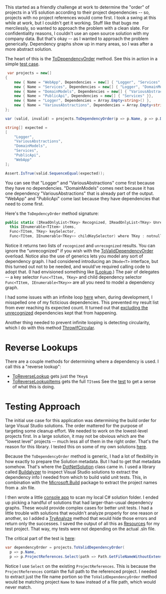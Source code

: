 This started as a friendly challenge at work to determine the "order" of projects in a VS solution according to their project dependencies -- so, projects with no project references would come first. I took a swing at this while at work, but I couldn't get it working. Stuff like that bugs me mercilessly, so wanted to approach the problem with a clean slate. For confidentiality reasons, I couldn't use an open source solution with my company data. But that's okay -- as I wanted to approach the problem generically. Dependency graphs show up in many areas, so I was after a more abstract solution.

The heart of this is the [ToDependencyOrder](https://github.com/adamfoneil/Dependencies/blob/master/Dependency.Abstractions/Extensions.cs#L5) method. See this in action in a simple [test case](https://github.com/adamfoneil/Dependencies/blob/master/Testing/DependencyCases.cs#L9).

```csharp
 var projects = new[]
{
    new { Name = "WebApp", Dependencies = new[] { "Logger", "Services", "DomainModels" }},
    new { Name = "Services", Dependencies = new[] { "Logger", "DomainModels" }},
    new { Name = "DomainModels", Dependencies = new[] { "VariousAbstractions" }},
    new { Name = "PublicApi", Dependencies = new[] { "Services" }},
    new { Name = "Logger", Dependencies = Array.Empty<string>() },
    new { Name = "VariousAbstractions", Dependencies = Array.Empty<string>() }
};

var (valid, invalid) = projects.ToDependencyOrder(p => p.Name, p => p.Dependencies);

string[] expected =
[
    "Logger",
    "VariousAbstractions",
    "DomainModels",
    "Services",
    "PublicApi",
    "WebApp"
];

Assert.IsTrue(valid.SequenceEqual(expected));
```
You can see that "Logger" and "VariousAbstractions" come first because they have no dependencies. "DomainModels" comes next because it has one dependency "VariousAbstractions" that is already part of the output. "WebApp" and "PublicApi" come last because they have dependencies that need to come first.

Here's the `ToDepdencyOrder` method signature:

```csharp
public static (IReadOnlyList<TKey> Recognized, IReadOnlyList<TKey> Unrecognized) ToDependencyOrder<TItem, TKey>(
  this IEnumerable<TItem> items,
  Func<TItem, TKey> keySelector,
  Func<TItem, IEnumerable<TKey>> childKeySelector) where TKey : notnull
```
Notice it returns two lists of `recognized` and `unrecognized` results. You can ignore the "unrecognized" if you wish with the [ToValidDependencyOrder](https://github.com/adamfoneil/Dependencies/blob/master/Dependency.Abstractions/Extensions.cs#L51) overload. Notice also the use of generics lets you model any sort of dependency graph. I had considered introducing an `INode<T>` interface, but this turned out not to be needed, and would've required calling code to adopt that. (I had envisioned something like [ILookup](https://learn.microsoft.com/en-us/dotnet/api/system.linq.ilookup-2?view=net-8.0).) The pair of delegates -- a key selector `Func<TItem, TKey>` and child dependency selector `Func<TItem, IEnumerable<TKey>>` are all you need to model a dependency graph.

I had some issues with an infinite loop [here](https://github.com/adamfoneil/Dependencies/blob/master/Dependency.Abstractions/Extensions.cs#L23) when, during development, I misspelled one of my ficticious dependencies. This prevented my result list from ever reaching its expected count. It turned out that [excluding the unrecognized](https://github.com/adamfoneil/Dependencies/blob/master/Dependency.Abstractions/Extensions.cs#L27) dependencies kept that from happening.

Another thing needed to prevent infinite looping is detecting circularity, which I do with this method [ThrowIfCircular](https://github.com/adamfoneil/Dependencies/blob/master/Dependency.Abstractions/Extensions.cs#L80).

# Reverse Lookups
There are a couple methods for determining where a dependency is used. I call this a "reverse lookup":
- [ToReverseLookup](https://github.com/adamfoneil/Dependencies/blob/master/Dependency.Abstractions/Extensions.cs#L63) gets just the `TKey`s
- [ToReverseLookupItems](https://github.com/adamfoneil/Dependencies/blob/master/Dependency.Abstractions/Extensions.cs#L57) gets the full `TItem`s
See the [test](https://github.com/adamfoneil/Dependencies/blob/master/Testing/DependencyCases.cs#L67) to get a sense of what this is doing.

# Testing Approach
The initial use case for this application was determining the build order for large Visual Studio solutions. The order mattered for the purpose of targeting some cleanup effort. We needed to work on the lowest-level projects first. In a large solution, it may not be obvious which are the "lowest level" projects -- much less all of them in the right order. That's the reason for this library. I tested this on some of my own solutions [here](https://github.com/adamfoneil/Dependencies/blob/master/Testing/VSCases.cs#L16).

Because the `ToDependencyOrder` method is generic, I had a lot of flexbility in how exactly to prepare the Solution metadata. But I had to get that metadata somehow. That's where the [DotNetSolution](https://github.com/adamfoneil/Dependencies/blob/master/DotNet.Dependencies/DotNetSolution.cs) class came in. I used a library called [Buildalyzer](https://buildalyzer.netlify.app/) to inspect Visual Studio solutions to extract the dependency info I needed from which to build valid unit tests. This, in combination with the [Microsoft.Build](https://github.com/adamfoneil/Dependencies/blob/master/DotNet.Dependencies/DotNet.Dependencies.csproj#L11) package to extract the project names from a .sln file.

I then wrote a little [console app](https://github.com/adamfoneil/Dependencies/blob/master/DotNet.Dependencies.CLI/Program.cs) to scan my local C# solution folder. I ended up picking a handful of solutions that had larger-than-usual dependency graphs. These would provide complex cases for better unit tests. I had a little trouble with solutions that wouldn't analyze properly for one reason or another, so I added a [TryAnalyze](https://github.com/adamfoneil/Dependencies/blob/master/DotNet.Dependencies/DotNetSolution.cs#L22) method that would hide those errors and return only the successes. I saved the output of all this as [Resources](https://github.com/adamfoneil/Dependencies/tree/master/Testing/Resources) for my test project. That way, my tests were not depending on the actual .sln file.

The critical part of the test is [here](https://github.com/adamfoneil/Dependencies/blob/master/Testing/VSCases.cs#L20-L22):

```csharp
var dependencyOrder = projects.ToValidDependencyOrder(
  p => p.Name, 
  p => p.ProjectReferences.Select(path => Path.GetFileNameWithoutExtension(path))).ToArray();
```

Notice I use `Select` on the existing `ProjectReferences`. This is because the `ProjectReferences` contain the full path to the referenced project. I needed to extract just the file name portion so the `ToValidDependencyOrder` method would be matching project `Name` to `Name` instead of a file path, which would never match.
